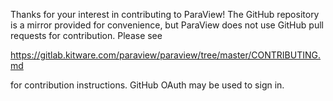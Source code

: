 Thanks for your interest in contributing to ParaView!  The GitHub repository
is a mirror provided for convenience, but ParaView does not use GitHub pull
requests for contribution.  Please see

  https://gitlab.kitware.com/paraview/paraview/tree/master/CONTRIBUTING.md

for contribution instructions.  GitHub OAuth may be used to sign in.
